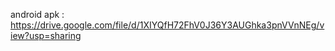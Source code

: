 android apk : <a href="https://drive.google.com/file/d/1XIYQfH72FhV0J36Y3AUGhka3pnVVnNEg/view?usp=sharing" style="color:'blue'">https://drive.google.com/file/d/1XIYQfH72FhV0J36Y3AUGhka3pnVVnNEg/view?usp=sharing</a>
